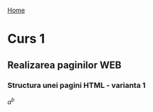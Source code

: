 [Home](/index.md)

<script src="https://polyfill.io/v3/polyfill.min.js?features=es6"></script>

<script id="MathJax-script" async src="https://cdn.jsdelivr.net/npm/mathjax@3/es5/tex-mml-chtml.js"></script>

# Curs 1

## Realizarea paginilor WEB

### Structura unei pagini HTML - varianta 1

$a^b$
